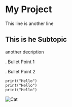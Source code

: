 # My Project
This line is another line
## This is he Subtopic
another decription

. Bullet Point 1

. Bullet Point 2

```
print("Hello")
print("Hello")
print("Hello")
```

![Cat](https://github.com/user-attachments/assets/d99cc8d6-323d-4a00-9f66-71bf306bf050)

